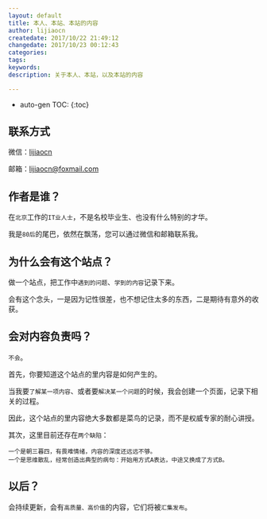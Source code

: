 ```yaml
---
layout: default
title: 本人、本站、本站的内容
author: lijiaocn
createdate: 2017/10/22 21:49:12
changedate: 2017/10/23 00:12:43
categories:
tags:
keywords: 
description: 关于本人、本站，以及本站的内容

---
```


* auto-gen TOC:
{:toc}

## 联系方式

微信：[lijiaocn](http://article.img.znr.io/lijiaocn.png)

邮箱：[lijiaocn@foxmail.com](mailto:lijiaocn@foxmail.com)

## 作者是谁？

在`北京`工作的`IT业人士`，不是名校毕业生、也没有什么特别的才华。

我是`80后`的尾巴，依然在飘荡，您可以通过微信和邮箱联系我。

## 为什么会有这个站点？ 

做一个站点，把工作中`遇到的问题`、`学到的内容`记录下来。

会有这个念头，一是因为记性很差，也不想记住太多的东西，二是期待有意外的收获。

## 会对内容负责吗？

`不会`。

首先，你要知道这个站点的里内容是如何产生的。

当我要`了解某一项内容`、或者要`解决某一个问题`的时候，我会创建一个页面，记录下相关的过程。

因此，这个站点的里内容绝大多数都是菜鸟的记录，而不是权威专家的耐心讲授。

其次，这里目前还存在`两个缺陷`：

	一个是朝三暮四，有畏难情绪，内容的深度还远远不够。
	一个是思维散乱，经常创造出典型的病句：开始用方式A表达，中途又换成了方式B。

## 以后？

会持续更新，会有`高质量、高价值`的内容，它们将被`汇集发布`。
